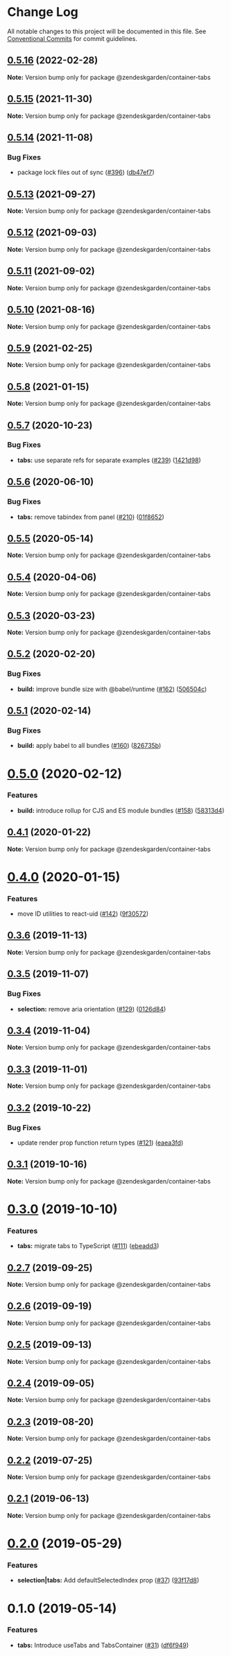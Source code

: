 # Change Log

All notable changes to this project will be documented in this file.
See [Conventional Commits](https://conventionalcommits.org) for commit guidelines.

## [0.5.16](https://github.com/zendeskgarden/react-containers/compare/@zendeskgarden/container-tabs@0.5.15...@zendeskgarden/container-tabs@0.5.16) (2022-02-28)

**Note:** Version bump only for package @zendeskgarden/container-tabs





## [0.5.15](https://github.com/zendeskgarden/react-containers/compare/@zendeskgarden/container-tabs@0.5.14...@zendeskgarden/container-tabs@0.5.15) (2021-11-30)

**Note:** Version bump only for package @zendeskgarden/container-tabs





## [0.5.14](https://github.com/zendeskgarden/react-containers/compare/@zendeskgarden/container-tabs@0.5.13...@zendeskgarden/container-tabs@0.5.14) (2021-11-08)


### Bug Fixes

* package lock files out of sync ([#396](https://github.com/zendeskgarden/react-containers/issues/396)) ([db47ef7](https://github.com/zendeskgarden/react-containers/commit/db47ef7e099977a015b8d545bff8be74efc027be))





## [0.5.13](https://github.com/zendeskgarden/react-containers/compare/@zendeskgarden/container-tabs@0.5.12...@zendeskgarden/container-tabs@0.5.13) (2021-09-27)

**Note:** Version bump only for package @zendeskgarden/container-tabs





## [0.5.12](https://github.com/zendeskgarden/react-containers/compare/@zendeskgarden/container-tabs@0.5.11...@zendeskgarden/container-tabs@0.5.12) (2021-09-03)

**Note:** Version bump only for package @zendeskgarden/container-tabs





## [0.5.11](https://github.com/zendeskgarden/react-containers/compare/@zendeskgarden/container-tabs@0.5.10...@zendeskgarden/container-tabs@0.5.11) (2021-09-02)

**Note:** Version bump only for package @zendeskgarden/container-tabs





## [0.5.10](https://github.com/zendeskgarden/react-containers/compare/@zendeskgarden/container-tabs@0.5.9...@zendeskgarden/container-tabs@0.5.10) (2021-08-16)

**Note:** Version bump only for package @zendeskgarden/container-tabs





## [0.5.9](https://github.com/zendeskgarden/react-containers/compare/@zendeskgarden/container-tabs@0.5.8...@zendeskgarden/container-tabs@0.5.9) (2021-02-25)

**Note:** Version bump only for package @zendeskgarden/container-tabs





## [0.5.8](https://github.com/zendeskgarden/react-containers/compare/@zendeskgarden/container-tabs@0.5.7...@zendeskgarden/container-tabs@0.5.8) (2021-01-15)

**Note:** Version bump only for package @zendeskgarden/container-tabs





## [0.5.7](https://github.com/zendeskgarden/react-containers/compare/@zendeskgarden/container-tabs@0.5.6...@zendeskgarden/container-tabs@0.5.7) (2020-10-23)


### Bug Fixes

* **tabs:** use separate refs for separate examples ([#239](https://github.com/zendeskgarden/react-containers/issues/239)) ([1421d98](https://github.com/zendeskgarden/react-containers/commit/1421d9845b60e575056f75c29679210ef28958fb))





## [0.5.6](https://github.com/zendeskgarden/react-containers/compare/@zendeskgarden/container-tabs@0.5.5...@zendeskgarden/container-tabs@0.5.6) (2020-06-10)


### Bug Fixes

* **tabs:** remove tabindex from panel ([#210](https://github.com/zendeskgarden/react-containers/issues/210)) ([01f8652](https://github.com/zendeskgarden/react-containers/commit/01f865212d62ab519ece8f253c76471203f195b2))





## [0.5.5](https://github.com/zendeskgarden/react-containers/compare/@zendeskgarden/container-tabs@0.5.4...@zendeskgarden/container-tabs@0.5.5) (2020-05-14)

**Note:** Version bump only for package @zendeskgarden/container-tabs





## [0.5.4](https://github.com/zendeskgarden/react-containers/compare/@zendeskgarden/container-tabs@0.5.3...@zendeskgarden/container-tabs@0.5.4) (2020-04-06)

**Note:** Version bump only for package @zendeskgarden/container-tabs





## [0.5.3](https://github.com/zendeskgarden/react-containers/compare/@zendeskgarden/container-tabs@0.5.2...@zendeskgarden/container-tabs@0.5.3) (2020-03-23)

**Note:** Version bump only for package @zendeskgarden/container-tabs





## [0.5.2](https://github.com/zendeskgarden/react-containers/compare/@zendeskgarden/container-tabs@0.5.1...@zendeskgarden/container-tabs@0.5.2) (2020-02-20)


### Bug Fixes

* **build:** improve bundle size with @babel/runtime ([#162](https://github.com/zendeskgarden/react-containers/issues/162)) ([506504c](https://github.com/zendeskgarden/react-containers/commit/506504c840795f34e420b016b94cef10440a30cb))





## [0.5.1](https://github.com/zendeskgarden/react-containers/compare/@zendeskgarden/container-tabs@0.5.0...@zendeskgarden/container-tabs@0.5.1) (2020-02-14)


### Bug Fixes

* **build:** apply babel to all bundles ([#160](https://github.com/zendeskgarden/react-containers/issues/160)) ([826735b](https://github.com/zendeskgarden/react-containers/commit/826735bba881d5247b423ffb61cf9643c6599d16))





# [0.5.0](https://github.com/zendeskgarden/react-containers/compare/@zendeskgarden/container-tabs@0.4.1...@zendeskgarden/container-tabs@0.5.0) (2020-02-12)


### Features

* **build:** introduce rollup for CJS and ES module bundles ([#158](https://github.com/zendeskgarden/react-containers/issues/158)) ([58313d4](https://github.com/zendeskgarden/react-containers/commit/58313d486e3bfa023e2c9d090149d7ec358d0cd0))





## [0.4.1](https://github.com/zendeskgarden/react-containers/compare/@zendeskgarden/container-tabs@0.4.0...@zendeskgarden/container-tabs@0.4.1) (2020-01-22)

**Note:** Version bump only for package @zendeskgarden/container-tabs





# [0.4.0](https://github.com/zendeskgarden/react-containers/compare/@zendeskgarden/container-tabs@0.3.6...@zendeskgarden/container-tabs@0.4.0) (2020-01-15)


### Features

* move ID utilities to react-uid ([#142](https://github.com/zendeskgarden/react-containers/issues/142)) ([9f30572](https://github.com/zendeskgarden/react-containers/commit/9f3057202c94ca497b11b6f05ef649c87d5a5716))





## [0.3.6](https://github.com/zendeskgarden/react-containers/compare/@zendeskgarden/container-tabs@0.3.5...@zendeskgarden/container-tabs@0.3.6) (2019-11-13)

**Note:** Version bump only for package @zendeskgarden/container-tabs





## [0.3.5](https://github.com/zendeskgarden/react-containers/compare/@zendeskgarden/container-tabs@0.3.4...@zendeskgarden/container-tabs@0.3.5) (2019-11-07)


### Bug Fixes

* **selection:** remove aria orientation ([#129](https://github.com/zendeskgarden/react-containers/issues/129)) ([0126d84](https://github.com/zendeskgarden/react-containers/commit/0126d84324382e1493b7339cf83cbe93f10233c0))





## [0.3.4](https://github.com/zendeskgarden/react-containers/compare/@zendeskgarden/container-tabs@0.3.3...@zendeskgarden/container-tabs@0.3.4) (2019-11-04)

**Note:** Version bump only for package @zendeskgarden/container-tabs





## [0.3.3](https://github.com/zendeskgarden/react-containers/compare/@zendeskgarden/container-tabs@0.3.2...@zendeskgarden/container-tabs@0.3.3) (2019-11-01)

**Note:** Version bump only for package @zendeskgarden/container-tabs





## [0.3.2](https://github.com/zendeskgarden/react-containers/compare/@zendeskgarden/container-tabs@0.3.1...@zendeskgarden/container-tabs@0.3.2) (2019-10-22)


### Bug Fixes

* update render prop function return types ([#121](https://github.com/zendeskgarden/react-containers/issues/121)) ([eaea3fd](https://github.com/zendeskgarden/react-containers/commit/eaea3fd61a16085ef480ddbd2d67aa377738db36))





## [0.3.1](https://github.com/zendeskgarden/react-containers/compare/@zendeskgarden/container-tabs@0.3.0...@zendeskgarden/container-tabs@0.3.1) (2019-10-16)

**Note:** Version bump only for package @zendeskgarden/container-tabs





# [0.3.0](https://github.com/zendeskgarden/react-containers/compare/@zendeskgarden/container-tabs@0.2.7...@zendeskgarden/container-tabs@0.3.0) (2019-10-10)


### Features

* **tabs:** migrate tabs to TypeScript ([#111](https://github.com/zendeskgarden/react-containers/issues/111)) ([ebeadd3](https://github.com/zendeskgarden/react-containers/commit/ebeadd3))





## [0.2.7](https://github.com/zendeskgarden/react-containers/compare/@zendeskgarden/container-tabs@0.2.6...@zendeskgarden/container-tabs@0.2.7) (2019-09-25)

**Note:** Version bump only for package @zendeskgarden/container-tabs





## [0.2.6](https://github.com/zendeskgarden/react-containers/compare/@zendeskgarden/container-tabs@0.2.5...@zendeskgarden/container-tabs@0.2.6) (2019-09-19)

**Note:** Version bump only for package @zendeskgarden/container-tabs





## [0.2.5](https://github.com/zendeskgarden/react-containers/compare/@zendeskgarden/container-tabs@0.2.4...@zendeskgarden/container-tabs@0.2.5) (2019-09-13)

**Note:** Version bump only for package @zendeskgarden/container-tabs





## [0.2.4](https://github.com/zendeskgarden/react-containers/compare/@zendeskgarden/container-tabs@0.2.3...@zendeskgarden/container-tabs@0.2.4) (2019-09-05)

**Note:** Version bump only for package @zendeskgarden/container-tabs





## [0.2.3](https://github.com/zendeskgarden/react-containers/compare/@zendeskgarden/container-tabs@0.2.2...@zendeskgarden/container-tabs@0.2.3) (2019-08-20)

**Note:** Version bump only for package @zendeskgarden/container-tabs





## [0.2.2](https://github.com/zendeskgarden/react-containers/compare/@zendeskgarden/container-tabs@0.2.1...@zendeskgarden/container-tabs@0.2.2) (2019-07-25)

**Note:** Version bump only for package @zendeskgarden/container-tabs





## [0.2.1](https://github.com/zendeskgarden/react-containers/compare/@zendeskgarden/container-tabs@0.2.0...@zendeskgarden/container-tabs@0.2.1) (2019-06-13)

**Note:** Version bump only for package @zendeskgarden/container-tabs





# [0.2.0](https://github.com/zendeskgarden/react-containers/compare/@zendeskgarden/container-tabs@0.1.0...@zendeskgarden/container-tabs@0.2.0) (2019-05-29)


### Features

* **selection|tabs:** Add defaultSelectedIndex prop ([#37](https://github.com/zendeskgarden/react-containers/issues/37)) ([93f17d8](https://github.com/zendeskgarden/react-containers/commit/93f17d8))





# 0.1.0 (2019-05-14)


### Features

* **tabs:** Introduce useTabs and TabsContainer ([#31](https://github.com/zendeskgarden/react-containers/issues/31)) ([df6f949](https://github.com/zendeskgarden/react-containers/commit/df6f949))
